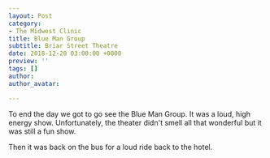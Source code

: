 ```yaml
---
layout: Post
category:
- The Midwest Clinic
title: Blue Man Group
subtitle: Briar Street Theatre
date: 2018-12-20 03:00:00 +0000
preview: ''
tags: []
author: 
author_avatar: 

---
```

To end the day we got to go see the Blue Man Group. It was a loud, high energy show. Unfortunately, the theater didn't smell all that wonderful but it was still a fun show. 

Then it was back on the bus for a loud ride back to the hotel.
